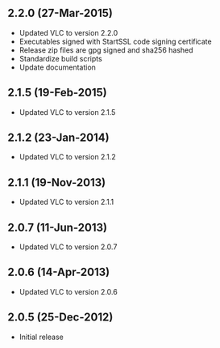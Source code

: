 ## 2.2.0 (27-Mar-2015)

  * Updated VLC to version 2.2.0
  * Executables signed with StartSSL code signing certificate
  * Release zip files are gpg signed and sha256 hashed
  * Standardize build scripts
  * Update documentation

## 2.1.5 (19-Feb-2015)

  * Updated VLC to version 2.1.5

## 2.1.2 (23-Jan-2014)

  * Updated VLC to version 2.1.2

## 2.1.1 (19-Nov-2013)

  * Updated VLC to version 2.1.1

## 2.0.7 (11-Jun-2013)

  * Updated VLC to version 2.0.7

## 2.0.6 (14-Apr-2013)

  * Updated VLC to version 2.0.6

## 2.0.5 (25-Dec-2012)

  * Initial release
